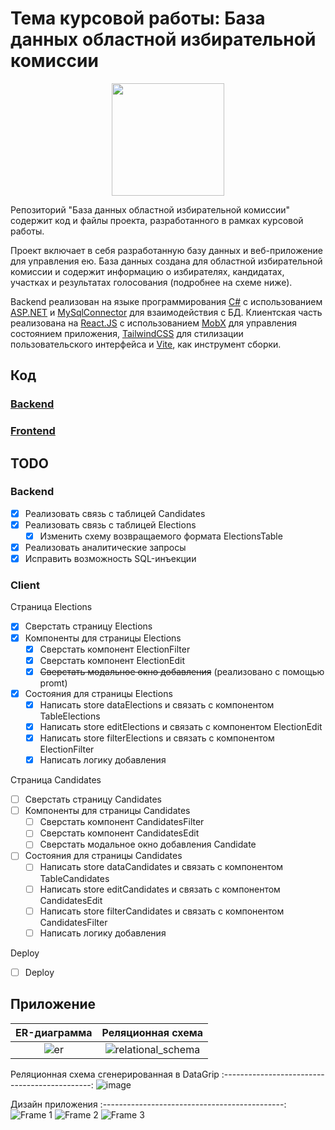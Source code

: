 # Тема курсовой работы: База данных областной избирательной комиссии
<p align="center">
  <img width="180" src="https://user-images.githubusercontent.com/63536056/233803790-e79058ec-2113-469c-8c6d-42f6bbde1c99.svg" />
</p>
Репозиторий "База данных областной избирательной комиссии" содержит код и файлы проекта, разработанного в рамках курсовой работы.

Проект включает в себя разработанную базу данных и веб-приложение для управления ею. База данных создана для областной избирательной комиссии и содержит информацию о избирателях, кандидатах, участках и результатах голосования (подробнее на схеме ниже).

Backend реализован на языке программирования [C#](https://dotnet.microsoft.com/en-us/languages/csharp) с использованием [ASP.NET](https://dotnet.microsoft.com/en-us/apps/aspnet) и [MySqlConnector](https://mysqlconnector.net/) для взаимодействия с БД. Клиентская часть реализована на [React.JS](https://react.dev/) с использованием [MobX](https://mobx.js.org/README.html) для управления состоянием приложения, [TailwindCSS](https://tailwindcss.com/) для стилизации пользовательского интерфейса и [Vite](https://vite-docs-ru.vercel.app/), как инструмент сборки.

## Код
### [Backend](App/Backend/ElectionBack/ElectionBack)
### [Frontend](App/Client/ElectionClient)

## TODO
### Backend
- [x] Реализовать связь с таблицей Candidates
- [x] Реализовать связь с таблицей Elections
  - [x] Изменить схему возвращаемого формата ElectionsTable
- [x] Реализовать аналитические запросы
- [x] Исправить возможность SQL-инъекции
### Client
Страница Elections
- [x] Сверстать страницу Elections
- [x] Компоненты для страницы Elections
  - [x] Сверстать компонент ElectionFilter
  - [x] Сверстать компонент ElectionEdit
  - [x] ~~Сверстать модальное окно добавления~~ (реализовано с помощью promt)
- [x] Состояния для страницы Elections
  - [x] Написать store dataElections и связать с компонентом TableElections
  - [x] Написать store editElections и связать с компонентом ElectionEdit
  - [x] Написать store filterElections и связать с компонентом ElectionFilter
  - [x] Написать логику добавления
<p>Страница Candidates</p>

- [ ] Сверстать страницу Candidates
- [ ] Компоненты для страницы Candidates
  - [ ] Сверстать компонент CandidatesFilter
  - [ ] Сверстать компонент CandidatesEdit
  - [ ] Сверстать модальное окно добавления Candidate
- [ ] Состояния для страницы Candidates
  - [ ] Написать store dataCandidates и связать с компонентом TableCandidates
  - [ ] Написать store editCandidates и связать с компонентом CandidatesEdit
  - [ ] Написать store filterCandidates и связать с компонентом CandidatesFilter
  - [ ] Написать логику добавления
<p>Deploy</p>

- [ ] Deploy


## Приложение
ER-диаграмма               | Реляционная схема
:-------------------------:|:-------------------------:
![er](https://user-images.githubusercontent.com/63536056/233777829-98685fc0-6b44-48d3-aba5-1a2929353ff5.png)|![relational_schema](https://user-images.githubusercontent.com/63536056/233777865-eba06628-5db3-4936-ba36-9ecec6dc43b1.png)

Реляционная схема сгенерированная в DataGrip
:---------------------------------------------:
![image](https://user-images.githubusercontent.com/63536056/233778047-d79873e9-dd8d-474d-b0a6-2e52ec1c964b.png)

Дизайн приложения
:---------------------------------------------:
![Frame 1](https://user-images.githubusercontent.com/63536056/229291617-7175c379-7a77-4542-adc6-fc505d74a7f0.jpg)
![Frame 2](https://user-images.githubusercontent.com/63536056/229291625-9581ed89-079e-4129-be35-5e619b0ab9de.jpg)
![Frame 3](https://user-images.githubusercontent.com/63536056/229291641-92121be2-ec5c-4ae5-a70c-e3baa7add310.jpg)
